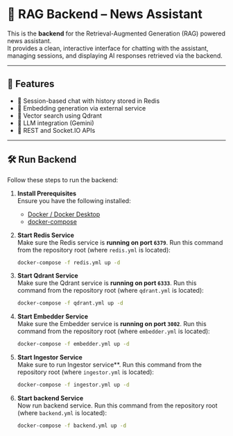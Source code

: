 # 📰 RAG Backend – News Assistant

This is the **backend** for the Retrieval-Augmented Generation (RAG) powered news assistant.  
It provides a clean, interactive interface for chatting with the assistant, managing sessions, and displaying AI responses retrieved via the backend.

---

## 🚀 Features

- 🔹 Session-based chat with history stored in Redis
- 🔹 Embedding generation via external service
- 🔹 Vector search using Qdrant
- 🔹 LLM integration (Gemini)
- 🔹 REST and Socket.IO APIs

---

## 🛠️ Run Backend

Follow these steps to run the backend:

1. **Install Prerequisites**  
   Ensure you have the following installed:

   - [Docker / Docker Desktop](https://docs.docker.com/get-docker/)
   - [docker-compose](https://docs.docker.com/compose/install/)

2. **Start Redis Service**  
   Make sure the Redis service is **running on port `6379`**. Run this command from the repository root (where `redis.yml` is located):

   ```bash
   docker-compose -f redis.yml up -d
   ```

3. **Start Qdrant Service**  
   Make sure the Qdrant service is **running on port `6333`**. Run this command from the repository root (where `qdrant.yml` is located):

   ```bash
   docker-compose -f qdrant.yml up -d
   ```

4. **Start Embedder Service**  
   Make sure the Embedder service is **running on port `3002`**. Run this command from the repository root (where `embedder.yml` is located):

   ```bash
   docker-compose -f embedder.yml up -d
   ```

5. **Start Ingestor Service**  
   Make sure to run Ingestor service\*\*. Run this command from the repository root (where `ingestor.yml` is located):

   ```bash
   docker-compose -f ingestor.yml up -d

   ```

6. **Start backend Service**  
   Now run backend service. Run this command from the repository root (where `backend.yml` is located):
   ```bash
   docker-compose -f backend.yml up -d
   ```
